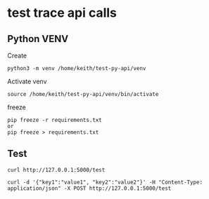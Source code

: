 # test trace api calls



## Python VENV
Create
```
python3 -m venv /home/keith/test-py-api/venv
```
Activate venv
```
source /home/keith/test-py-api/venv/bin/activate
```
freeze
```
pip freeze -r requirements.txt 
or
pip freeze > requirements.txt 
```

## Test
```
curl http://127.0.0.1:5000/test

curl -d '{"key1":"value1", "key2":"value2"}' -H "Content-Type: application/json" -X POST http://127.0.0.1:5000/test
```